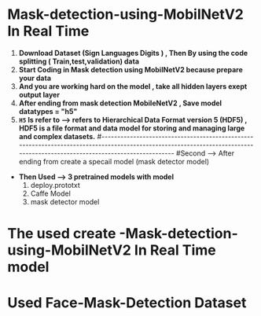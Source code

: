# Mask-detection-using-MobilNetV2 In Real Time 
1. **Download Dataset (Sign Languages Digits ) , Then By using the code splitting ( Train,test,validation) data**
2. **Start Coding in Mask detection using MobilNetV2 because prepare your data**
3. **And you are working hard on the model , take all hidden layers exept output layer**
4. **After ending from mask detection MobileNetV2 , Save model datatypes = "h5"**
5. **`H5` Is refer to --> refers to Hierarchical Data Format version 5 (HDF5) , HDF5 is a file format and data model for storing and managing large and complex datasets.**
#---------------------------------------------------------------------------------------------------------------------------------------------------------------------------
#Second --> After ending from create a specail model (mask detector model)
* **Then Used --> 3 pretrained models with model**
  1. deploy.prototxt
  2. Caffe Model
  3. mask detector model
# The used create -Mask-detection-using-MobilNetV2 In Real Time model 
# Used Face-Mask-Detection Dataset
